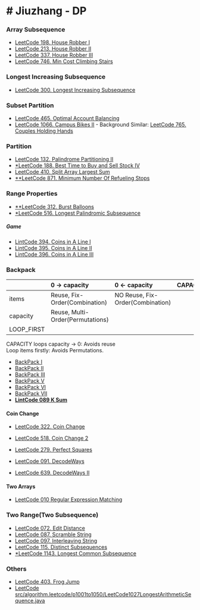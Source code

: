# # Jiuzhang - DP

### Array Subsequence

+ [LeetCode 198. House Robber I](/src/leetcode/p151to200/LeetCode198HouseRobberI.java)
+ [LeetCode 213. House Robber II](/src/leetcode/p201to250/LeetCode213HouseRobberII.java)
+ [LeetCode 337. House Robber III](/src/leetcode/p301to350/LeetCode337HouseRobberIII.java)
+ [LeetCode 746. Min Cost Climbing Stairs](/src/leetcode/p701to750LeetCode746MinCostClimbingStairs.java)

### Longest Increasing Subsequence

+ [LeetCode 300. Longest Increasing Subsequence](/src/leetcode/p251to300/LeetCode300LongestIncreasingSubsequence.java)

### Subset Partition

+ [LeetCode 465. Optimal Account Balancing](/src/leetcode/p451to500/LeetCode465OptimalAccountBalancing.java)
+ [LeetCode 1066. Campus Bikes II](/src/leetcode/p1051to1100/LeetCode1066CampusBikesII.java) - Background Similar: [LeetCode 765. Couples Holding Hands](/src/leetcode/p751to800/LeetCode765CouplesHoldingHands.java)

### Partition

+ [LeetCode 132. Palindrome Partitioning II](/src/leetcode/p101to150/LeetCode132PalindromePartitioningII.java)
+ [*LeetCode 188. Best Time to Buy and Sell Stock IV](/src/leetcode/p151to200/LeetCode188BestTimeToBuyAndSellStockIV.java)
+ [LeetCode 410. Split Array Largest Sum](/src/leetcode/p401to450/LeetCode410SplitArrayLargestSum.java)
+ [**LeetCode 871. Minimum Number Of Refueling Stops](/src/leetcode/p851to900/LeetCode871MinimumNumberOfRefuelingStops.java)

### Range Properties

+ [**LeetCode 312. Burst Balloons](/src/leetcode/p301to350/LeetCode312BurstBalloons.java)
+ [*LeetCode 516. Longest Palindromic Subsequence](/src/leetcode/p501to550/LeetCode516LongestPalindromicSubsequence.java)

##### Game

+ [LintCode 394. Coins in A Line I](/src/lintcode/p351to400/LintCode394CoinsInALineI.java)
+ [LintCode 395. Coins in A Line II](/src/lintcode/p351to400/LintCode395CoinsInALineII.java)
+ [LintCode 396. Coins in A Line III](/src/lintcode/p351to400/LintCode396CoinsInALineIII.java)

### Backpack

  |            | 0 -> capacity                    | 0 <- capacity                    | CAPACITY |
  |:---------- |:-------------------------------- |:-------------------------------- |:-------- |
  | items      | Reuse, Fix-Order(Combination)    | NO Reuse, Fix-Order(Combination) |          |
  | capacity   | Reuse, Multi-Order(Permutations) |                                  |          |
  | LOOP_FIRST |                                  |                                  |          |

CAPACITY loops capacity -> 0: Avoids reuse  
Loop items firstly: Avoids Permutations.

+ [BackPack I](dp/backpack/BackPackI.java)
+ [BackPack II](dp/backpack/BackPackII.java)
+ [BackPack III](dp/backpack/BackPackIII.java)
+ [BackPack V](dp/backpack/BackPackV.java)
+ [BackPack VI](dp/backpack/BackPackVI.java)
+ [BackPack VII](dp/backpack/BackPackVII.java)
+ **[LintCode 089 K Sum](../../../../../../../../../karakoram/kb/kb0050/src/main/java/com/anonymouscorgi/karakoram/kb0050//LintCode089KSum.java)**

#### Coin Change

+ [LeetCode 322. Coin Change](../../../../../../../../../karakoram/kb/kb0300/src/main/java/com/anonymouscorgi/karakoram/kb0300/LeetCode322CoinChange.java)
+ [LeetCode 518. Coin Change 2](../../../../../../../../../karakoram/kb/kb0500/src/main/java/com/anonymouscorgi/karakoram/kb0500/LeetCode518CoinChange2.java)
+ [LeetCode 279. Perfect Squares](../../../../../../../../../karakoram/kb/kb0250/src/main/java/com/anonymouscorgi/karakoram/kb0250/LeetCode279PerfectSquares.java)

+ [LeetCode 091. DecodeWays](../../../../../../../../../karakoram/kb/kb0050/src/main/java/com/anonymouscorgi/karakoram/kb0050/LeetCode091DecodeWays.java)
+ [LeetCode 639. DecodeWays II](../../../../../../../../../karakoram/kb/kb0600/src/main/java/com/anonymouscorgi/karakoram/kb0600/LeetCode639DecodeWaysII.java)

#### Two Arrays

+ [LeetCode 010 Regular Expression Matching](../../../../../../../../../karakoram/kb/kb0000/src/main/java/com/anonymouscorgi/karakoram/kb0000/LeetCode010RegularExpressionMatching.java)

### Two Range(Two Subsequence)

+ [LeetCode 072. Edit Distance](/src/leetcode/p051to100/LeetCode072EditDistance.java)
+ [LeetCode 087. Scramble String](/src/leetcode/p051to100/LeetCode087ScrambleString.java)
+ [LeetCode 097. Interleaving String](/src/leetcode/p051to100/LeetCode097InterleavingString.java)
+ [LeetCode 115. Distinct Subsequences](/src/leetcode/p101to150/LeetCode115DistinctSubsequences.java)
+ [*LeetCode 1143. Longest Common Subsequence](/src/leetcode/p1101to1150/LeetCode1143LongestCommonSubsequence.java)

### Others

+ [LeetCode 403. Frog Jump](/src/leetcode/p401to450/LeetCode403FrogJump.java)
+ [LeetCode src/algorithm.leetcode/p1001to1050/LeetCode1027LongestArithmeticSequence.java](/src/leetcode/p1001to1050/LeetCode1027LongestArithmeticSequence.java)
